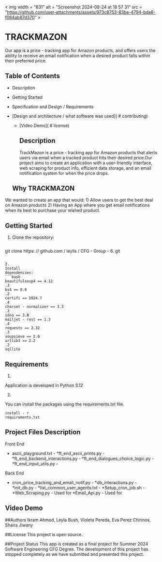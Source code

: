 

< img
width = "631"
alt = "Screenshot 2024-08-24 at 18 57 31"
src = "https://github.com/user-attachments/assets/973c8753-83be-4794-bda6-f064ab87d370" >

# TRACKMAZON
Our
app is a
price - tracking
app
for Amazon products, and offers users the ability to receive an email notification when a desired  product falls within their preferred price.



## Table of Contents

- Description
- Getting
Started
- Specification and Design / Requirements
- [Design and architecture / what software was used](  # contributing)
    - [Video Demo](  # license)

        ## Description

        TrackMazon is a
price - tracking
app
for Amazon products that alerts users via email when a tracked product hits their desired price.Our project aims to create an application with a user-friendly interface, web scraping for product info, efficient data storage, and an email notification system for when the price drops.

    ## Why TRACKMAZON
We wanted to create an app that would:
    1) Allow users to get the best deal on Amazon products
    2) Having an App where you get email notifications when its best to purchase your wished product.




## Getting Started
1. Clone the repository:
    ```bash
git
clone
https: // github.com / leylls / CFG - Group - 6.
git
```

2.
Install
dependencies:
```bash
beautifulsoup4 == 4.12
.3
bs4 == 0.0
.2
certifi == 2024.7
.4
charset - normalizer == 3.3
.2
idna == 3.8
mailjet - rest == 1.3
.4
requests == 2.32
.3
soupsieve == 2.6
urllib3 == 2.2
.2
sqllite
```

## Requirements
1.
Application is developed in Python
3.12

2.
You
can
install
the
packages
using
the
requirements.txt
file.

```pip
install - r
requirements.txt
```







## Project Files Description
Front
End
* ascii_playground.txt -
*ft_end_ascii_prints.py -
*ft_end_backend_interactions.py -
*ft_end_dialogues_choice_logic.py -
*ft_end_input_utils.py -

 Back
End
* cron_price_tracking_and_email_notif.py -
*db_interactions.py -
*init_db.py -
*list_common_user_agents.txt -
*Setup_cron_job.sh -
*Web_Scraping.py - Used
for
*Email_Api.py - Used for

## Video Demo






##Authors
Ikram Ahmed, Leyla Bush, Violeta Pereda, Eva Perez Chirinos, Shaira Jiwany



##License
This project is open source.



##Project Status
This app is created as a final project for Summer 2024 Software Engineering CFG Degree.
The development of this project has stopped completely as we have submitted and presented this project.


